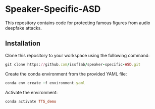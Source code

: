 # Speaker-Specific-ASD

This repository contains code for protecting famous figures from audio deepfake attacks.

## Installation

Clone this repository to your workspace using the following command:
```ruby
git clone https://github.com/issflab/speaker-specific-ASD.git
```

Create the conda environment from the provided YAML file:
```ruby
conda env create -f environment.yaml
```

Activate the environment:
```ruby
conda activate TTS_demo
```